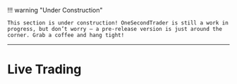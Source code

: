 !!! warning "Under Construction"

    This section is under construction! OneSecondTrader is still a work in progress, but don’t worry – a pre-release version is just around the corner. Grab a coffee and hang tight!

---

# Live Trading
